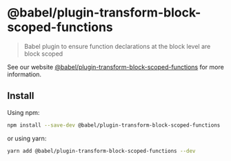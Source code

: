 # @babel/plugin-transform-block-scoped-functions

> Babel plugin to ensure function declarations at the block level are block scoped

See our
website [@babel/plugin-transform-block-scoped-functions](https://babeljs.io/docs/en/babel-plugin-transform-block-scoped-functions)
for more information.

## Install

Using npm:

```sh
npm install --save-dev @babel/plugin-transform-block-scoped-functions
```

or using yarn:

```sh
yarn add @babel/plugin-transform-block-scoped-functions --dev
```
